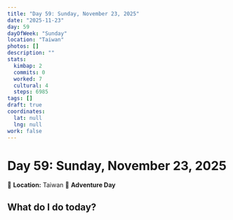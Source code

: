 ```yaml
---
title: "Day 59: Sunday, November 23, 2025"
date: "2025-11-23"
day: 59
dayOfWeek: "Sunday"
location: "Taiwan"
photos: []
description: ""
stats:
  kimbap: 2
  commits: 0
  worked: 7
  cultural: 4
  steps: 6985
tags: []
draft: true
coordinates:
  lat: null
  lng: null
work: false
---
```

# Day 59: Sunday, November 23, 2025

📍 **Location:** Taiwan
🎒 **Adventure Day**

## What do I do today?


